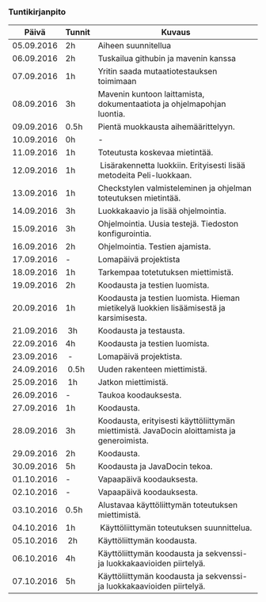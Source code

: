 ### Tuntikirjanpito
Päivä | Tunnit | Kuvaus
-----------|------|------
05.09.2016 | 2h | Aiheen suunnitellua
06.09.2016 | 2h | Tuskailua githubin ja mavenin kanssa
07.09.2016 | 1h | Yritin saada mutaatiotestauksen toimimaan
08.09.2016 | 3h | Mavenin kuntoon laittamista, dokumentaatiota ja ohjelmapohjan luontia.
09.09.2016 | 0.5h | Pientä muokkausta aihemäärittelyyn.
10.09.2016 | 0h | -
11.09.2016 | 1h | Toteutusta koskevaa mietintää.
12.09.2016 | 1h | Lisärakennetta luokkiin. Erityisesti lisää metodeita Peli-luokkaan.
13.09.2016 | 1h | Checkstylen valmisteleminen ja ohjelman toteutuksen mietintää.
14.09.2016 | 3h | Luokkakaavio ja lisää ohjelmointia.
15.09.2016 | 3h | Ohjelmointia. Uusia testejä. Tiedoston konfigurointia.
16.09.2016 | 2h | Ohjelmointia. Testien ajamista.
17.09.2016 | -  | Lomapäivä projektista
18.09.2016 | 1h | Tarkempaa totetutuksen miettimistä.
19.09.2016 | 2h | Koodausta ja testien luomista.
20.09.2016 | 1h | Koodausta ja testien luomista. Hieman mietikelyä luokkien lisäämisestä ja karsimisesta.
21.09.2016 | 3h | Koodausta ja testausta.
22.09.2016 | 4h | Koodausta ja testien luomista.
23.09.2016 | -  | Lomapäivä projektista.
24.09.2016 | 0.5h | Uuden rakenteen miettimistä.
25.09.2016 | 1h | Jatkon miettimistä.
26.09.2016 | - | Taukoa koodauksesta.
27.09.2016 | 1h | Koodausta.
28.09.2016 | 3h | Koodausta, erityisesti käyttöliittymän miettimistä. JavaDocin aloittamista ja generoimista. 
29.09.2016 | 2h | Koodausta.
30.09.2016 | 5h | Koodausta ja JavaDocin tekoa.
01.10.2016 | -  | Vapaapäivä koodauksesta.
02.10.2016 | -  | Vapaapäivä koodauksesta.
03.10.2016 | 0.5h | Alustavaa käyttöliittymän toteutuksen miettimistä.
04.10.2016 | 1h | Käyttöliittymän toteutuksen suunnittelua.
05.10.2016 | 2h | Käyttöliittymän koodausta.
06.10.2016 | 4h | Käyttöliittymän koodausta ja sekvenssi- ja luokkakaavioiden piirtelyä.
07.10.2016 | 5h | Käyttöliittymän koodausta ja sekvenssi- ja luokkakaavioiden piirtelyä.

